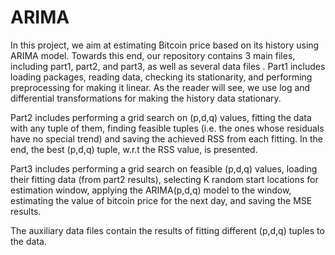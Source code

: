 # ARIMA
In this project, we aim at estimating Bitcoin price based on its history using ARIMA model.
Towards this end, our repository contains 3 main files, including part1, part2, and part3, as well as several data files
.
Part1 includes loading packages, reading data, checking its stationarity, and performing preprocessing for making it linear. As the reader will see, we use log and differential transformations for making the history data stationary.

Part2 includes performing a grid search on (p,d,q) values, fitting the data with any tuple of them, finding feasible tuples (i.e. the ones whose  residuals have no special trend) and saving the achieved RSS from each fitting. In the end, the best (p,d,q) tuple, w.r.t the RSS value, is presented.

Part3 includes performing a grid search on feasible (p,d,q) values, loading their fitting data (from part2 results), selecting K random start locations for estimation window, applying the ARIMA(p,d,q) model to the window, estimating the value of bitcoin price for the next day, and saving the MSE results.

The auxiliary data files contain the results of fitting different (p,d,q) tuples to the data.



